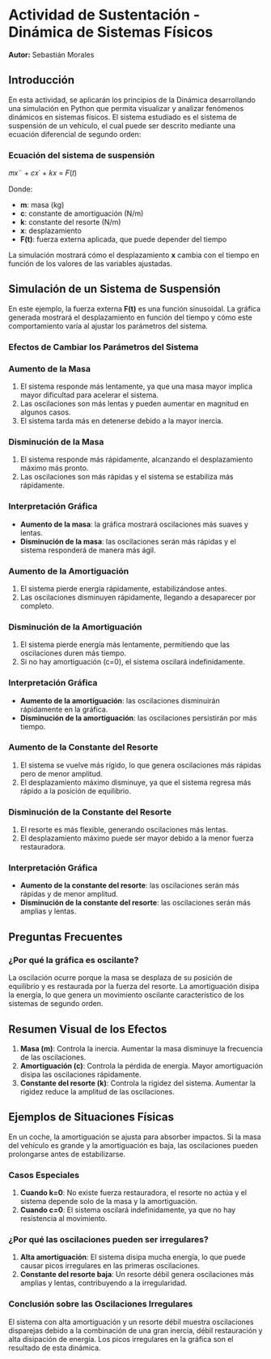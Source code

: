 # Actividad de Sustentación - Dinámica de Sistemas Físicos

**Autor:** Sebastián Morales

## Introducción

En esta actividad, se aplicarán los principios de la Dinámica desarrollando una simulación en Python que permita visualizar y analizar fenómenos dinámicos en sistemas físicos. El sistema estudiado es el sistema de suspensión de un vehículo, el cual puede ser descrito mediante una ecuación diferencial de segundo orden:

### Ecuación del sistema de suspensión

𝑚𝑥¨ + 𝑐𝑥˙ + 𝑘𝑥 = 𝐹(𝑡)

Donde:

- **m**: masa (kg)
- **c**: constante de amortiguación (N/m)
- **k**: constante del resorte (N/m)
- **x**: desplazamiento
- **F(t)**: fuerza externa aplicada, que puede depender del tiempo

La simulación mostrará cómo el desplazamiento **x** cambia con el tiempo en función de los valores de las variables ajustadas.

## Simulación de un Sistema de Suspensión

En este ejemplo, la fuerza externa **F(t)** es una función sinusoidal. La gráfica generada mostrará el desplazamiento en función del tiempo y cómo este comportamiento varía al ajustar los parámetros del sistema.

### Efectos de Cambiar los Parámetros del Sistema

### Aumento de la Masa

1. El sistema responde más lentamente, ya que una masa mayor implica mayor dificultad para acelerar el sistema.
2. Las oscilaciones son más lentas y pueden aumentar en magnitud en algunos casos.
3. El sistema tarda más en detenerse debido a la mayor inercia.

### Disminución de la Masa

1. El sistema responde más rápidamente, alcanzando el desplazamiento máximo más pronto.
2. Las oscilaciones son más rápidas y el sistema se estabiliza más rápidamente.

### Interpretación Gráfica

- **Aumento de la masa**: la gráfica mostrará oscilaciones más suaves y lentas.
- **Disminución de la masa**: las oscilaciones serán más rápidas y el sistema responderá de manera más ágil.

### Aumento de la Amortiguación

1. El sistema pierde energía rápidamente, estabilizándose antes.
2. Las oscilaciones disminuyen rápidamente, llegando a desaparecer por completo.

### Disminución de la Amortiguación

1. El sistema pierde energía más lentamente, permitiendo que las oscilaciones duren más tiempo.
2. Si no hay amortiguación (c=0), el sistema oscilará indefinidamente.

### Interpretación Gráfica

- **Aumento de la amortiguación**: las oscilaciones disminuirán rápidamente en la gráfica.
- **Disminución de la amortiguación**: las oscilaciones persistirán por más tiempo.

### Aumento de la Constante del Resorte

1. El sistema se vuelve más rígido, lo que genera oscilaciones más rápidas pero de menor amplitud.
2. El desplazamiento máximo disminuye, ya que el sistema regresa más rápido a la posición de equilibrio.

### Disminución de la Constante del Resorte

1. El resorte es más flexible, generando oscilaciones más lentas.
2. El desplazamiento máximo puede ser mayor debido a la menor fuerza restauradora.

### Interpretación Gráfica

- **Aumento de la constante del resorte**: las oscilaciones serán más rápidas y de menor amplitud.
- **Disminución de la constante del resorte**: las oscilaciones serán más amplias y lentas.

## Preguntas Frecuentes

### ¿Por qué la gráfica es oscilante?

La oscilación ocurre porque la masa se desplaza de su posición de equilibrio y es restaurada por la fuerza del resorte. La amortiguación disipa la energía, lo que genera un movimiento oscilante característico de los sistemas de segundo orden.

## Resumen Visual de los Efectos

1. **Masa (m)**: Controla la inercia. Aumentar la masa disminuye la frecuencia de las oscilaciones.
2. **Amortiguación (c)**: Controla la pérdida de energía. Mayor amortiguación disipa las oscilaciones rápidamente.
3. **Constante del resorte (k)**: Controla la rigidez del sistema. Aumentar la rigidez reduce la amplitud de las oscilaciones.

## Ejemplos de Situaciones Físicas

En un coche, la amortiguación se ajusta para absorber impactos. Si la masa del vehículo es grande y la amortiguación es baja, las oscilaciones pueden prolongarse antes de estabilizarse.

### Casos Especiales

1. **Cuando k=0**: No existe fuerza restauradora, el resorte no actúa y el sistema depende solo de la masa y la amortiguación.
2. **Cuando c=0**: El sistema oscilará indefinidamente, ya que no hay resistencia al movimiento.

### ¿Por qué las oscilaciones pueden ser irregulares?

1. **Alta amortiguación**: El sistema disipa mucha energía, lo que puede causar picos irregulares en las primeras oscilaciones.
2. **Constante del resorte baja**: Un resorte débil genera oscilaciones más amplias y lentas, contribuyendo a la irregularidad.

### Conclusión sobre las Oscilaciones Irregulares

El sistema con alta amortiguación y un resorte débil muestra oscilaciones disparejas debido a la combinación de una gran inercia, débil restauración y alta disipación de energía. Los picos irregulares en la gráfica son el resultado de esta dinámica.
